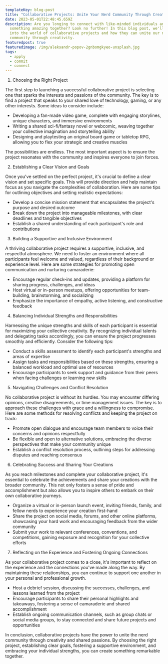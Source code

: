```yaml
---
templateKey: blog-post
title: "Collaborative Projects: Unite Your Nerd Community Through Creativity"
date: 2023-05-01T22:48:45.659Z
description: Are you longing to connect with like-minded individuals and create
  something amazing together? Look no further! In this blog post, we'll delve
  into the world of collaborative projects and how they can unite our nerd
  community through creativity.
featuredpost: true
featuredimage: /img/aleksandr-popov-2gnbomgkyeo-unsplash.jpg
tags:
  - apply
  - commit
  - connect
---
```

1. Choosing the Right Project

The first step to launching a successful collaborative project is selecting one that sparks the interests and passions of the community. The key is to find a project that speaks to your shared love of technology, gaming, or any other interests. Some ideas to consider include:

- Developing a fan-made video game, complete with engaging storylines, unique characters, and immersive environments
- Writing a shared sci-fi/fantasy novel or webcomic, weaving together your collective imagination and storytelling ability
- Designing and playtesting an original board game or tabletop RPG, allowing you to flex your strategic and creative muscles

The possibilities are endless. The most important aspect is to ensure the project resonates with the community and inspires everyone to join forces.

2. Establishing a Clear Vision and Goals

Once you've settled on the perfect project, it's crucial to define a clear vision and set specific goals. This will provide direction and help maintain focus as you navigate the complexities of collaboration. Here are some tips for outlining objectives and setting realistic expectations:

- Develop a concise mission statement that encapsulates the project's purpose and desired outcome
- Break down the project into manageable milestones, with clear deadlines and tangible objectives
- Establish a shared understanding of each participant's role and contributions

3. Building a Supportive and Inclusive Environment

A thriving collaborative project requires a supportive, inclusive, and respectful atmosphere. We need to foster an environment where all participants feel welcome and valued, regardless of their background or experience level. Here are some strategies for promoting open communication and nurturing camaraderie:

- Encourage regular check-ins and updates, providing a platform for sharing progress, challenges, and ideas
- Host virtual or in-person meetups, offering opportunities for team-building, brainstorming, and socializing
- Emphasize the importance of empathy, active listening, and constructive feedback

4. Balancing Individual Strengths and Responsibilities

Harnessing the unique strengths and skills of each participant is essential for maximizing your collective creativity. By recognizing individual talents and delegating tasks accordingly, you can ensure the project progresses smoothly and efficiently. Consider the following tips:

- Conduct a skills assessment to identify each participant's strengths and areas of expertise
- Assign tasks and responsibilities based on these strengths, ensuring a balanced workload and optimal use of resources
- Encourage participants to seek support and guidance from their peers when facing challenges or learning new skills

5. Navigating Challenges and Conflict Resolution

No collaborative project is without its hurdles. You may encounter differing opinions, creative disagreements, or time management issues. The key is to approach these challenges with grace and a willingness to compromise. Here are some methods for resolving conflicts and keeping the project on track:

- Promote open dialogue and encourage team members to voice their concerns and opinions respectfully
- Be flexible and open to alternative solutions, embracing the diverse perspectives that make your community unique
- Establish a conflict resolution process, outlining steps for addressing disputes and reaching consensus

6. Celebrating Success and Sharing Your Creations

As you reach milestones and complete your collaborative project, it's essential to celebrate the achievements and share your creations with the broader community. This not only fosters a sense of pride and accomplishment but also allows you to inspire others to embark on their own collaborative journeys.

- Organize a virtual or in-person launch event, inviting friends, family, and fellow nerds to experience your creation first-hand
- Share the project on social media, forums, and other online platforms, showcasing your hard work and encouraging feedback from the wider community
- Submit your work to relevant conferences, conventions, and competitions, gaining exposure and recognition for your collective efforts

7. Reflecting on the Experience and Fostering Ongoing Connections

As your collaborative project comes to a close, it's important to reflect on the experience and the connections you've made along the way. By maintaining these relationships, you can continue to support one another in your personal and professional growth.

- Host a debrief session, discussing the successes, challenges, and lessons learned from the project
- Encourage participants to share their personal highlights and takeaways, fostering a sense of camaraderie and shared accomplishment
- Establish ongoing communication channels, such as group chats or social media groups, to stay connected and share future projects and opportunities

In conclusion, collaborative projects have the power to unite the nerd community through creativity and shared passions. By choosing the right project, establishing clear goals, fostering a supportive environment, and embracing your individual strengths, you can create something remarkable together.